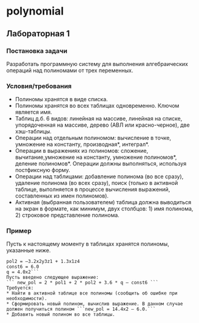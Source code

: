 # polynomial
## Лабораторная 1 
### Постановка задачи
Разработать программную систему для выполнения алгебраических операций над полиномами от трех переменных.
### Условия/требования
* Полиномы хранятся в виде списка.
* Полиномы хранятся во всех таблицах одновременно. Ключом является имя.
* Таблиц д.б. 6 видов: линейная на массиве, линейная на списке, упорядоченная на массиве, дерево (АВЛ или красно-черное), две хэш-таблицы.
* Операции над отдельным полиномом: вычисление в точке, умножение на константу, производная*, интеграл*.
* Операции в выражениях из полиномов: сложение, вычитание,умножение на константу, умножение полиномов*, деление полиномов*. Операции должны выполняться, используя постфиксную форму.
* Операции над таблицами: добавление полинома (во все сразу), удаление полинома (во всех сразу), поиск (только в активной таблице, выполняется в процессе вычисления выражений, составленных из имен полиномов).
* Активная (выбранная пользователем) таблица должна выводиться на экран в формате, как минимум, двух столбцов: 1) имя полинома, 2) строковое представление полинома.
### Пример
Пусть к настоящему моменту в таблицах хранятся полиномы, указанные ниже.
```pol1 = 3.2x2y3z1 – 1.3x1z4
pol2 = –3.2x2y3z1 + 1.3x1z4
const6 = 6.0
q = 4.0x2```
Пусть введено следующее выражение: 
``` new_pol = 2 * pol1 + 2 * pol2 + 3.6 * q – const6 ```
Требуется:
* Найти в активной таблице все полиномы (сообщить об ошибке при необходимости).
* Сформировать новый полином, вычислив выражение. В данном случае должен получиться полином ```new_pol = 14.4x2 – 6.0.```
* Добавить новый полином во все таблицы.
